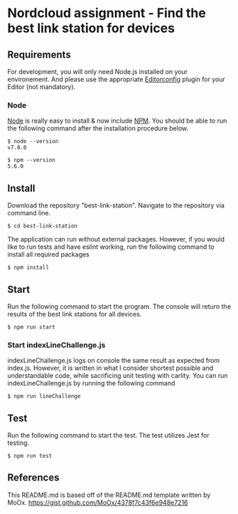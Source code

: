 # Nordcloud assignment - Find the best link station for devices

## Requirements

For development, you will only need Node.js installed on your environement.
And please use the appropriate [Editorconfig](http://editorconfig.org/) plugin for your Editor (not mandatory).

### Node

[Node](http://nodejs.org/) is really easy to install & now include [NPM](https://npmjs.org/).
You should be able to run the following command after the installation procedure
below.

    $ node --version
    v7.0.0

    $ npm --version
    5.6.0

## Install

Download the repository "best-link-station".
Navigate to the repository via command line.

    $ cd best-link-station

The application can run without external packages. However, if you would like to run tests and have eslint working, run the following command to install all required packages

    $ npm install


## Start

Run the following command to start the program. The console will return the results of the best link stations for all devices.

    $ npm run start

### Start indexLineChallenge.js

indexLineChallenge.js logs on console the same result as expected from index.js. However, it is written in what I consider shortest possible and understandable code, while sacrificing unit testing with carlity. You can run indexLineChallenge.js by running the following command

    $ npm run lineChallenge

## Test

Run the following command to start the test. The test utilizes Jest for testing.

    $ npm run test

## References

This README.md is based off of the README.md template written by MoOx. https://gist.github.com/MoOx/4378f7c43f6e948e7216
